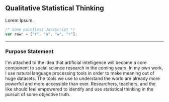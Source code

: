 ## Qualitative Statistical Thinking

Lorem Ipsum.

```javascript
/* Some pointless Javascript */
var rawr = ["r", "a", "w", "r"];
```
----
### Purpose Statement

I'm attached to the idea that artificial intelligence will become a core component to social science research in the coming years. In my own work, I use natural language processing tools in order to make meaning out of huge datasets. The tools we use to understand the world are already more powerful and more accessible than ever. Researchers, teachers, and the like should feel empowered to identify and use statistical thinking in the pursuit of some objective truth. 

